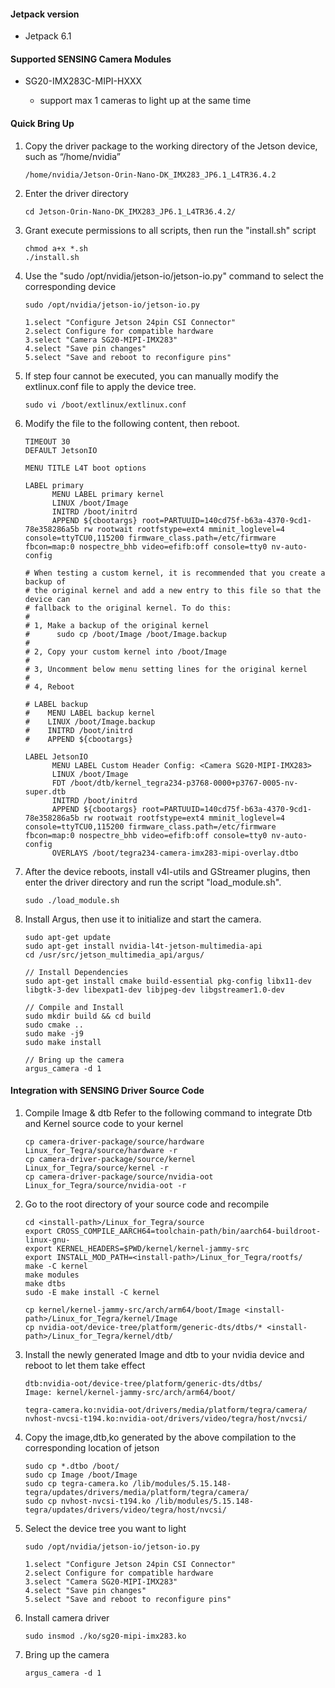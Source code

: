#### Jetpack version

* Jetpack 6.1

#### Supported SENSING Camera Modules

* SG20-IMX283C-MIPI-HXXX

  * support max 1 cameras to light up at the same time

#### Quick Bring Up

1. Copy the driver package to the working directory of the Jetson device, such as “/home/nvidia”

   ```
   /home/nvidia/Jetson-Orin-Nano-DK_IMX283_JP6.1_L4TR36.4.2
   ```
2. Enter the driver directory

   ```
   cd Jetson-Orin-Nano-DK_IMX283_JP6.1_L4TR36.4.2/
   ```
3. Grant execute permissions to all scripts, then run the "install.sh" script

   ```
   chmod a+x *.sh
   ./install.sh
   ```
4. Use the "sudo /opt/nvidia/jetson-io/jetson-io.py" command to select the corresponding device

   ```
   sudo /opt/nvidia/jetson-io/jetson-io.py

   1.select "Configure Jetson 24pin CSI Connector"
   2.select Configure for compatible hardware
   3.select "Camera SG20-MIPI-IMX283"
   4.select "Save pin changes"
   5.select "Save and reboot to reconfigure pins"
   ```
5. If step four cannot be executed, you can manually modify the extlinux.conf file to apply the device tree.

   ```
   sudo vi /boot/extlinux/extlinux.conf
   ```
6. Modify the file to the following content, then reboot.

   ```
   TIMEOUT 30
   DEFAULT JetsonIO

   MENU TITLE L4T boot options

   LABEL primary
         MENU LABEL primary kernel
         LINUX /boot/Image
         INITRD /boot/initrd
         APPEND ${cbootargs} root=PARTUUID=140cd75f-b63a-4370-9cd1-78e358286a5b rw rootwait rootfstype=ext4 mminit_loglevel=4 console=ttyTCU0,115200 firmware_class.path=/etc/firmware fbcon=map:0 nospectre_bhb video=efifb:off console=tty0 nv-auto-config

   # When testing a custom kernel, it is recommended that you create a backup of
   # the original kernel and add a new entry to this file so that the device can
   # fallback to the original kernel. To do this:
   #
   # 1, Make a backup of the original kernel
   #      sudo cp /boot/Image /boot/Image.backup
   #
   # 2, Copy your custom kernel into /boot/Image
   #
   # 3, Uncomment below menu setting lines for the original kernel
   #
   # 4, Reboot

   # LABEL backup
   #    MENU LABEL backup kernel
   #    LINUX /boot/Image.backup
   #    INITRD /boot/initrd
   #    APPEND ${cbootargs}

   LABEL JetsonIO
         MENU LABEL Custom Header Config: <Camera SG20-MIPI-IMX283>
         LINUX /boot/Image
         FDT /boot/dtb/kernel_tegra234-p3768-0000+p3767-0005-nv-super.dtb
         INITRD /boot/initrd
         APPEND ${cbootargs} root=PARTUUID=140cd75f-b63a-4370-9cd1-78e358286a5b rw rootwait rootfstype=ext4 mminit_loglevel=4 console=ttyTCU0,115200 firmware_class.path=/etc/firmware fbcon=map:0 nospectre_bhb video=efifb:off console=tty0 nv-auto-config
         OVERLAYS /boot/tegra234-camera-imx283-mipi-overlay.dtbo
   ```
7. After the device reboots, install v4l-utils and GStreamer plugins, then enter the driver directory and run the script "load_module.sh".

   ```
   sudo ./load_module.sh
   ```
8. Install Argus, then use it to initialize and start the camera.

   ```
   sudo apt-get update
   sudo apt-get install nvidia-l4t-jetson-multimedia-api
   cd /usr/src/jetson_multimedia_api/argus/

   // Install Dependencies
   sudo apt-get install cmake build-essential pkg-config libx11-dev libgtk-3-dev libexpat1-dev libjpeg-dev libgstreamer1.0-dev

   // Compile and Install
   sudo mkdir build && cd build
   sudo cmake ..
   sudo make -j9
   sudo make install

   // Bring up the camera
   argus_camera -d 1
   ```
#### Integration with SENSING Driver Source Code

1. Compile Image & dtb
   Refer to the following command to integrate Dtb and Kernel source code to your kernel

   ```
   cp camera-driver-package/source/hardware Linux_for_Tegra/source/hardware -r
   cp camera-driver-package/source/kernel Linux_for_Tegra/source/kernel -r
   cp camera-driver-package/source/nvidia-oot Linux_for_Tegra/source/nvidia-oot -r
   ```
2. Go to the root directory of your source code and recompile

   ```
   cd <install-path>/Linux_for_Tegra/source
   export CROSS_COMPILE_AARCH64=toolchain-path/bin/aarch64-buildroot-linux-gnu-
   export KERNEL_HEADERS=$PWD/kernel/kernel-jammy-src
   export INSTALL_MOD_PATH=<install-path>/Linux_for_Tegra/rootfs/
   make -C kernel
   make modules
   make dtbs
   sudo -E make install -C kernel

   cp kernel/kernel-jammy-src/arch/arm64/boot/Image <install-path>/Linux_for_Tegra/kernel/Image
   cp nvidia-oot/device-tree/platform/generic-dts/dtbs/* <install-path>/Linux_for_Tegra/kernel/dtb/
   ```
3. Install the newly generated Image and dtb to your nvidia device and reboot to let them take effect

   ```
   dtb:nvidia-oot/device-tree/platform/generic-dts/dtbs/
   Image: kernel/kernel-jammy-src/arch/arm64/boot/

   tegra-camera.ko:nvidia-oot/drivers/media/platform/tegra/camera/
   nvhost-nvcsi-t194.ko:nvidia-oot/drivers/video/tegra/host/nvcsi/
   ```
4. Copy the image,dtb,ko generated by the above compilation to the corresponding location of jetson

   ```
   sudo cp *.dtbo /boot/
   sudo cp Image /boot/Image
   sudo cp tegra-camera.ko /lib/modules/5.15.148-tegra/updates/drivers/media/platform/tegra/camera/
   sudo cp nvhost-nvcsi-t194.ko /lib/modules/5.15.148-tegra/updates/drivers/video/tegra/host/nvcsi/
   ```
5. Select the device tree you want to light

   ```
   sudo /opt/nvidia/jetson-io/jetson-io.py

   1.select "Configure Jetson 24pin CSI Connector"
   2.select Configure for compatible hardware
   3.select "Camera SG20-MIPI-IMX283"
   4.select "Save pin changes"
   5.select "Save and reboot to reconfigure pins"
   ```
6. Install camera driver

   ```
   sudo insmod ./ko/sg20-mipi-imx283.ko
   ```
7. Bring up the camera

   ```
   argus_camera -d 1
   ```
